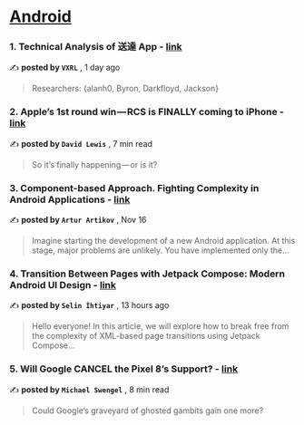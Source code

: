 
<h1><a href=https://medium.com/tag/android/recommended target="_blank" rel="noopener noreferrer">Android</a></h1>
<h3>1. Technical Analysis of 送達 App - <a href=https://medium.com/@vxrl/technical-analysis-of-送達-app-d8c66a30fa2e?source=tag_recommended_feed---------0-84----------android----------ad9403f8_7463_4f66_9549_572a825c7f8c------- target="_blank" rel="noopener noreferrer">link</a></h3>

✍️ **posted by `VXRL`** <date> , 1 day ago</date>

<blockquote>Researchers: {alanh0, Byron, Darkfloyd, Jackson}</blockquote>

<h3>2. Apple’s 1st round win — RCS is FINALLY coming to iPhone - <a href=https://medium.com/macoclock/apples-1st-round-win-rcs-is-finally-coming-to-iphone-0a7804381e12?source=tag_recommended_feed---------1-107----------android----------ad9403f8_7463_4f66_9549_572a825c7f8c------- target="_blank" rel="noopener noreferrer">link</a></h3>

✍️ **posted by `David Lewis`** <date> , 7 min read</date>

<blockquote>So it’s finally happening — or is it?</blockquote>

<h3>3. Component-based Approach. Fighting Complexity in Android Applications - <a href=https://medium.com/@a.artikov/component-based-approach-fighting-complexity-in-android-applications-2eaf5e8c5fad?source=tag_recommended_feed---------2-85----------android----------ad9403f8_7463_4f66_9549_572a825c7f8c------- target="_blank" rel="noopener noreferrer">link</a></h3>

✍️ **posted by `Artur Artikov`** <date> , Nov 16</date>

<blockquote>Imagine starting the development of a new Android application. At this stage, major problems are unlikely. You have implemented only the…</blockquote>

<h3>4. Transition Between Pages with Jetpack Compose: Modern Android UI Design - <a href=https://medium.com/@selinihtiyar/transition-between-pages-with-jetpack-compose-modern-android-ui-design-aae96890c966?source=tag_recommended_feed---------3-84----------android----------ad9403f8_7463_4f66_9549_572a825c7f8c------- target="_blank" rel="noopener noreferrer">link</a></h3>

✍️ **posted by `Selin İhtiyar`** <date> , 13 hours ago</date>

<blockquote>Hello everyone! In this article, we will explore how to break free from the complexity of XML-based page transitions using Jetpack Compose…</blockquote>

<h3>5. Will Google CANCEL the Pixel 8’s Support? - <a href=https://medium.com/@michaelswengel/will-google-cancel-the-pixel-8s-support-21a5f230fd85?source=tag_recommended_feed---------4-107----------android----------ad9403f8_7463_4f66_9549_572a825c7f8c------- target="_blank" rel="noopener noreferrer">link</a></h3>

✍️ **posted by `Michael Swengel`** <date> , 8 min read</date>

<blockquote>Could Google’s graveyard of ghosted gambits gain one more?</blockquote>

